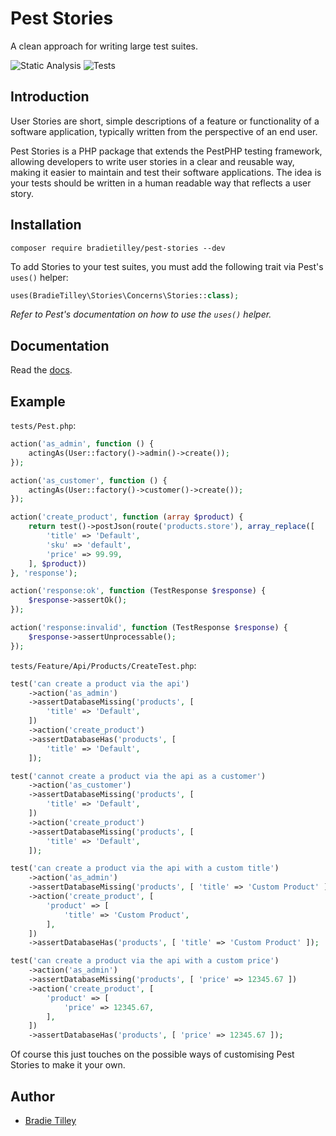 # Pest Stories

A clean approach for writing large test suites.

![Static Analysis](https://github.com/bradietilley/pest-stories/actions/workflows/static.yml/badge.svg)
![Tests](https://github.com/bradietilley/pest-stories/actions/workflows/tests.yml/badge.svg)


## Introduction

User Stories are short, simple descriptions of a feature or functionality of a software application, typically written from the perspective of an end user.

Pest Stories is a PHP package that extends the PestPHP testing framework, allowing developers to write user stories in a clear and reusable way, making it easier to maintain and test their software applications. The idea is your tests should be written in a human readable way that reflects a user story.


## Installation

```
composer require bradietilley/pest-stories --dev
```

To add Stories to your test suites, you must add the following trait via Pest's `uses()` helper:

```php
uses(BradieTilley\Stories\Concerns\Stories::class);
```

*Refer to Pest's documentation on how to use the `uses()` helper.*


## Documentation

Read the [docs](/docs/README.md).

## Example

`tests/Pest.php`:

```php
action('as_admin', function () {
    actingAs(User::factory()->admin()->create());
});

action('as_customer', function () {
    actingAs(User::factory()->customer()->create());
});

action('create_product', function (array $product) {
    return test()->postJson(route('products.store'), array_replace([
        'title' => 'Default',
        'sku' => 'default',
        'price' => 99.99,
    ], $product))
}, 'response');

action('response:ok', function (TestResponse $response) {
    $response->assertOk();
});

action('response:invalid', function (TestResponse $response) {
    $response->assertUnprocessable();
});
```

`tests/Feature/Api/Products/CreateTest.php`:

```php
test('can create a product via the api')
    ->action('as_admin')
    ->assertDatabaseMissing('products', [
        'title' => 'Default',
    ])
    ->action('create_product')
    ->assertDatabaseHas('products', [
        'title' => 'Default',
    ]);

test('cannot create a product via the api as a customer')
    ->action('as_customer')
    ->assertDatabaseMissing('products', [
        'title' => 'Default',
    ])
    ->action('create_product')
    ->assertDatabaseMissing('products', [
        'title' => 'Default',
    ]);

test('can create a product via the api with a custom title')
    ->action('as_admin')
    ->assertDatabaseMissing('products', [ 'title' => 'Custom Product' ])
    ->action('create_product', [
        'product' => [
            'title' => 'Custom Product',
        ],
    ])
    ->assertDatabaseHas('products', [ 'title' => 'Custom Product' ]);

test('can create a product via the api with a custom price')
    ->action('as_admin')
    ->assertDatabaseMissing('products', [ 'price' => 12345.67 ])
    ->action('create_product', [
        'product' => [
            'price' => 12345.67,
        ],
    ])
    ->assertDatabaseHas('products', [ 'price' => 12345.67 ]);
```

Of course this just touches on the possible ways of customising Pest Stories to make it your own.

## Author

- [Bradie Tilley](https://github.com/bradietilley)